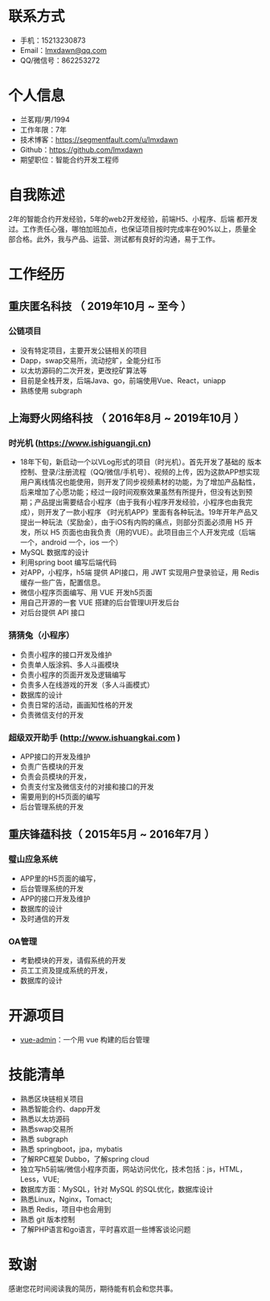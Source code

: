 # 联系方式
- 手机：15213230873
- Email：lmxdawn@qq.com
- QQ/微信号：862253272
# 个人信息
 - 兰茗翔/男/1994 
 - 工作年限：7年
 - 技术博客：https://segmentfault.com/u/lmxdawn
 - Github：https://github.com/lmxdawn
 - 期望职位：智能合约开发工程师
# 自我陈述
2年的智能合约开发经验，5年的web2开发经验，前端H5、小程序、后端 都开发过。工作责任心强，哪怕加班加点，也保证项目按时完成率在90%以上，质量全部合格。此外，我与产品、运营、测试都有良好的沟通，易于工作。
# 工作经历
## 重庆匿名科技 （ 2019年10月 ~ 至今 ）
### 公链项目
- 没有特定项目，主要开发公链相关的项目
- Dapp，swap交易所，流动挖旷，全能分红币
- 以太坊源码的二次开发，更改挖矿算法等
- 目前是全栈开发，后端Java、go，前端使用Vue、React，uniapp
- 熟练使用 subgraph
## 上海野火网络科技 （ 2016年8月 ~ 2019年10月 ）
### 时光机 (https://www.ishiguangji.cn)
-  18年下旬，新启动一个以VLog形式的项目（时光机）。首先开发了基础的 版本控制、登录/注册流程（QQ/微信/手机号）、视频的上传，因为这款APP想实现用户离线情况也能使用，则开发了同步视频素材的功能，为了增加产品黏性，后来增加了心愿功能；经过一段时间观察效果虽然有所提升，但没有达到预期；产品提出需要结合小程序（由于我有小程序开发经验，小程序也由我完成），则开发了一款小程序 《时光机APP》里面有各种玩法。19年开年产品又提出一种玩法（奖励金），由于iOS有内购的痛点，则部分页面必须用 H5 开发，所以 H5 页面也由我负责（用的VUE）。此项目由三个人开发完成（后端一个，android 一个，ios 一个）
- MySQL 数据库的设计
- 利用spring boot 编写后端代码
- 对APP，小程序，h5端 提供 API接口，用 JWT 实现用户登录验证，用 Redis 缓存一些广告，配置信息。
- 微信小程序页面编写、用 VUE 开发h5页面
- 用自己开源的一套 VUE 搭建的后台管理UI开发后台
- 对后台提供 API 接口
### 猜猜兔（小程序） 
- 负责小程序的接口开发及维护
- 负责单人版涂鸦、多人斗画模块
- 负责小程序的页面开发及逻辑编写
- 负责多人在线游戏的开发（多人斗画模式）
- 数据库的设计
- 负责日常的活动，画画知性格的开发
- 负责微信支付的开发 
### 超级双开助手 (http://www.ishuangkai.com )
- APP接口的开发及维护
- 负责广告模块的开发
- 负责会员模块的开发，
- 负责支付宝及微信支付的对接和接口的开发
- 需要用到的H5页面的编写
- 后台管理系统的开发
## 重庆锋蕴科技（ 2015年5月 ~ 2016年7月 ）
### 璧山应急系统 
- APP里的H5页面的编写，
- 后台管理系统的开发
- APP的接口开发及维护
- 数据库的设计
- 及时通信的开发 
### OA管理 
- 考勤模块的开发，请假系统的开发
- 员工工资及提成系统的开发，
- 数据库的设计 
# 开源项目
  - [vue-admin](https://github.com/lmxdawn/vue-admin-html)：一个用 vue 构建的后台管理
# 技能清单
- 熟悉区块链相关项目
- 熟悉智能合约、dapp开发
- 熟悉以太坊源码
- 熟悉swap交易所
- 熟悉 subgraph
- 熟悉 springboot，jpa，mybatis
- 了解RPC框架 Dubbo，了解spring cloud
- 独立写h5前端/微信小程序页面，网站访问优化，技术包括：js，HTML，Less，VUE;
- 数据库方面：MySQL，针对 MySQL 的SQL优化，数据库设计
-  熟悉Linux，Nginx，Tomact;
- 熟悉 Redis，项目中也会用到
- 熟悉 git 版本控制
- 了解PHP语言和go语言，平时喜欢逛一些博客谈论问题
# 致谢
感谢您花时间阅读我的简历，期待能有机会和您共事。
      
